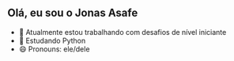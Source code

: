 ## Olá, eu sou o Jonas Asafe



- 🔭 Atualmente estou trabalhando com desafios de nível iniciante
- 🌱 Estudando Python
- 😄 Pronouns: ele/dele


